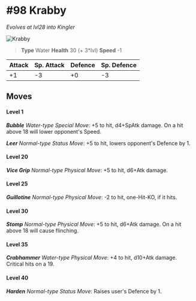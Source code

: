 # #98 Krabby
*Evolves at lvl28 into Kingler*

![Krabby](https://img.pokemondb.net/sprites/home/normal/1x/krabby.png)

> **Type** Water
> **Health** 30 (+ 3\*lvl)
> **Speed** -1

| Attack | Sp. Attack | Defence | Sp. Defence |
| ------ | ---------- | ------- | ----------- |
| +1 | -3 | +0 | -3 |

## Moves
#### Level 1

***Bubble** Water-type Special Move*: +5 to hit, d4+SpAtk damage. On a hit above 18 will lower opponent's Speed.

***Leer** Normal-type Status Move*: +5 to hit, lowers opponent's Defence by 1.
#### Level 20

***Vice Grip** Normal-type Physical Move*: +5 to hit, d6+Atk damage. 
#### Level 25

***Guillotine** Normal-type Physical Move*: -2 to hit, one-Hit-KO, if it hits.
#### Level 30

***Stomp** Normal-type Physical Move*: +5 to hit, d6+Atk damage. On a hit above 18 will cause flinching.
#### Level 35

***Crabhammer** Water-type Physical Move*: +4 to hit, d10+Atk damage. Critical hits on a 19.
#### Level 40

***Harden** Normal-type Status Move*: Raises user's Defence by 1.

